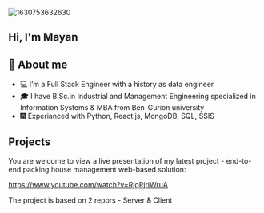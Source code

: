 ![1630753632630](https://user-images.githubusercontent.com/58429034/198954928-e854f71b-1e83-41e2-ab20-1c344829e0d4.jpg)


## Hi, I'm Mayan 

## :book: About me
- :computer: I’m a Full Stack Engineer with a history as data engineer
- :mortar_board: I have B.Sc.in Industrial and Management Engineering specialized in Information Systems & MBA from Ben-Gurion university 
- :fireworks:  Experianced with Python, React.js, MongoDB, SQL, SSIS



## Projects
You are welcome to view a live presentation of my latest project - end-to-end packing house management web-based solution:

  https://www.youtube.com/watch?v=RjqRjriWruA
  
The project is based on 2 repors - Server & Client



